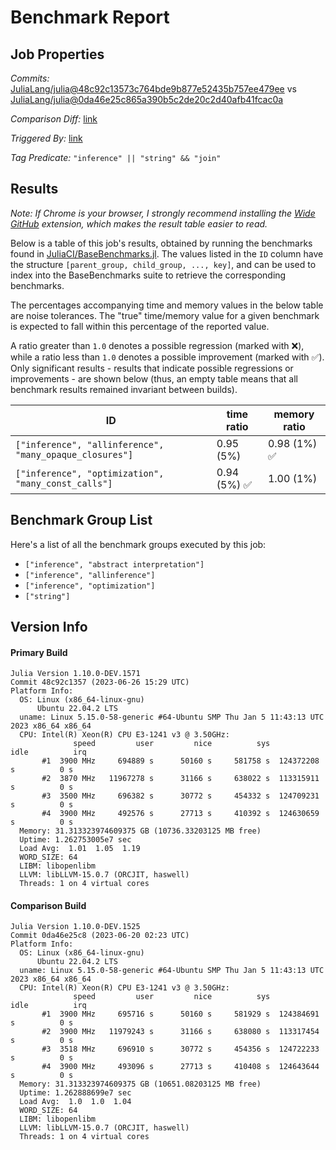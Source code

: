 # Benchmark Report

## Job Properties

*Commits:* [JuliaLang/julia@48c92c13573c764bde9b877e52435b757ee479ee](https://github.com/JuliaLang/julia/commit/48c92c13573c764bde9b877e52435b757ee479ee) vs [JuliaLang/julia@0da46e25c865a390b5c2de20c2d40afb41fcac0a](https://github.com/JuliaLang/julia/commit/0da46e25c865a390b5c2de20c2d40afb41fcac0a)

*Comparison Diff:* [link](https://github.com/JuliaLang/julia/compare/0da46e25c865a390b5c2de20c2d40afb41fcac0a..48c92c13573c764bde9b877e52435b757ee479ee)

*Triggered By:* [link](https://github.com/JuliaLang/julia/commit/48c92c13573c764bde9b877e52435b757ee479ee#commitcomment-119985184)

*Tag Predicate:* `"inference" || "string" && "join"`

## Results

*Note: If Chrome is your browser, I strongly recommend installing the [Wide GitHub](https://chrome.google.com/webstore/detail/wide-github/kaalofacklcidaampbokdplbklpeldpj?hl=en)
extension, which makes the result table easier to read.*

Below is a table of this job's results, obtained by running the benchmarks found in
[JuliaCI/BaseBenchmarks.jl](https://github.com/JuliaCI/BaseBenchmarks.jl). The values
listed in the `ID` column have the structure `[parent_group, child_group, ..., key]`,
and can be used to index into the BaseBenchmarks suite to retrieve the corresponding
benchmarks.

The percentages accompanying time and memory values in the below table are noise tolerances. The "true"
time/memory value for a given benchmark is expected to fall within this percentage of the reported value.

A ratio greater than `1.0` denotes a possible regression (marked with :x:), while a ratio less
than `1.0` denotes a possible improvement (marked with :white_check_mark:). Only significant results - results
that indicate possible regressions or improvements - are shown below (thus, an empty table means that all
benchmark results remained invariant between builds).

| ID | time ratio | memory ratio |
|----|------------|--------------|
| `["inference", "allinference", "many_opaque_closures"]` | 0.95 (5%)  | 0.98 (1%) :white_check_mark: |
| `["inference", "optimization", "many_const_calls"]` | 0.94 (5%) :white_check_mark: | 1.00 (1%)  |

## Benchmark Group List

Here's a list of all the benchmark groups executed by this job:

- `["inference", "abstract interpretation"]`
- `["inference", "allinference"]`
- `["inference", "optimization"]`
- `["string"]`

## Version Info

#### Primary Build

```
Julia Version 1.10.0-DEV.1571
Commit 48c92c1357 (2023-06-26 15:29 UTC)
Platform Info:
  OS: Linux (x86_64-linux-gnu)
      Ubuntu 22.04.2 LTS
  uname: Linux 5.15.0-58-generic #64-Ubuntu SMP Thu Jan 5 11:43:13 UTC 2023 x86_64 x86_64
  CPU: Intel(R) Xeon(R) CPU E3-1241 v3 @ 3.50GHz: 
              speed         user         nice          sys         idle          irq
       #1  3900 MHz     694889 s      50160 s     581758 s  124372208 s          0 s
       #2  3870 MHz   11967278 s      31166 s     638022 s  113315911 s          0 s
       #3  3500 MHz     696382 s      30772 s     454332 s  124709231 s          0 s
       #4  3900 MHz     492576 s      27713 s     410392 s  124630659 s          0 s
  Memory: 31.313323974609375 GB (10736.33203125 MB free)
  Uptime: 1.262753005e7 sec
  Load Avg:  1.01  1.05  1.19
  WORD_SIZE: 64
  LIBM: libopenlibm
  LLVM: libLLVM-15.0.7 (ORCJIT, haswell)
  Threads: 1 on 4 virtual cores

```

#### Comparison Build

```
Julia Version 1.10.0-DEV.1525
Commit 0da46e25c8 (2023-06-20 02:23 UTC)
Platform Info:
  OS: Linux (x86_64-linux-gnu)
      Ubuntu 22.04.2 LTS
  uname: Linux 5.15.0-58-generic #64-Ubuntu SMP Thu Jan 5 11:43:13 UTC 2023 x86_64 x86_64
  CPU: Intel(R) Xeon(R) CPU E3-1241 v3 @ 3.50GHz: 
              speed         user         nice          sys         idle          irq
       #1  3900 MHz     695716 s      50160 s     581929 s  124384691 s          0 s
       #2  3900 MHz   11979243 s      31166 s     638080 s  113317454 s          0 s
       #3  3518 MHz     696910 s      30772 s     454356 s  124722233 s          0 s
       #4  3900 MHz     493096 s      27713 s     410408 s  124643644 s          0 s
  Memory: 31.313323974609375 GB (10651.08203125 MB free)
  Uptime: 1.262888699e7 sec
  Load Avg:  1.0  1.0  1.04
  WORD_SIZE: 64
  LIBM: libopenlibm
  LLVM: libLLVM-15.0.7 (ORCJIT, haswell)
  Threads: 1 on 4 virtual cores

```
